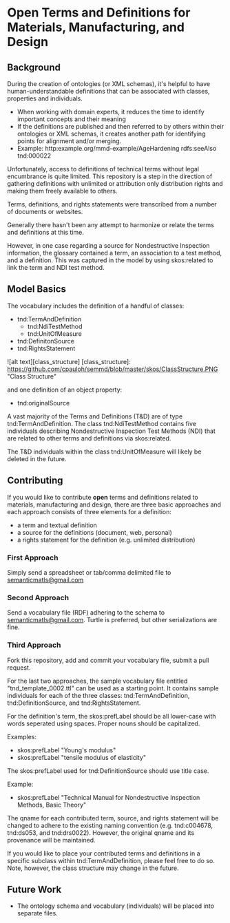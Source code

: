 # Open Terms and Definitions for Materials, Manufacturing, and Design
## Background
During the creation of ontologies (or XML schemas), it's helpful to have human-understandable definitions that can be associated with classes, properties and individuals.
* When working with domain experts, it reduces the time to identify important concepts and their meaning
* If the definitions are published and then referred to by others within their ontologies or XML schemas, it creates another path for identifying points for alignment and/or merging.  
 * Example:  http:example.org/mmd-example/AgeHardening rdfs:seeAlso tnd:000022

Unfortunately, access to definitions of technical terms without legal encumbrance is quite limited.  This repository is a step in the direction of gathering definitions with unlimited or attribution only distribution rights and making them freely available to others.

Terms, definitions, and rights statements were transcribed from a number of documents or websites.

Generally there hasn't been any attempt to harmonize or relate the terms and definitions at this time.

However, in one case regarding a source for Nondestructive Inspection information, the glossary contained a term, an association to a test method, and a definition.  This was captured in the model by using skos:related to link the term and NDI test method.

## Model Basics
The vocabulary includes the definition of a handful of classes:
* tnd:TermAndDefinition
  * tnd:NdiTestMethod
  * tnd:UnitOfMeasure
* tnd:DefinitonSource
* tnd:RightsStatement

![alt text][class_structure]
[class_structure]: https://github.com/cpauloh/semmd/blob/master/skos/ClassStructure.PNG "Class Structure"

and one definition of an object property:
* tnd:originalSource

A vast majority of the Terms and Definitions (T&D) are of type tnd:TermAndDefinition.  The class tnd:NdiTestMethod contains five individuals describing Nondestructive Inspection Test Methods (NDI) that are related to other terms and definitions via skos:related.

The T&D individuals within the class tnd:UnitOfMeasure will likely be deleted in the future.

## Contributing
If you would like to contribute **open** terms and definitions related to materials, manufacturing and design, there are three basic approaches and each approach consists of three elements for a definition:
* a term and textual definition
* a source for the definitions (document, web, personal)
* a rights statement for the definition (e.g. unlimited distribution)

### First Approach
Simply send a spreadsheet or tab/comma delimited file to semanticmatls@gmail.com
### Second Approach
Send a vocabulary file (RDF) adhering to the schema to semanticmatls@gmail.com.  Turtle is preferred, but other serializations are fine.
### Third Approach
Fork this repository, add and commit your vocabulary file, submit a pull request.

For the last two approaches, the sample vocabulary file entitled "tnd_template_0002.ttl" can be used as a starting point. It contains sample individuals for each of the three classes:  tnd:TermAndDefinition, tnd:DefinitionSource, and tnd:RightsStatement.

For the definition's term, the skos:prefLabel should be all lower-case with words seperated using spaces.  Proper nouns should be capitalized.

Examples:
* skos:prefLabel "Young's modulus"
* skos:prefLabel "tensile modulus of elasticity"

The skos:prefLabel used for tnd:DefinitionSource should use title case.

Example:
* skos:prefLabel "Technical Manual for Nondestructive Inspection Methods, Basic Theory"

The qname for each contributed term, source, and rights statement will be changed to adhere to the existing naming convention (e.g. tnd:c004678, tnd:ds053, and tnd:drs0022).  However, the original qname and its provenance will be maintained.

If you would like to place your contributed terms and definitions in a specific subclass within tnd:TermAndDefinition, please feel free to do so.  Note, however, the class structure may change in the future.


## Future Work
* The ontology schema and vocabulary (individuals) will be placed into separate files.
